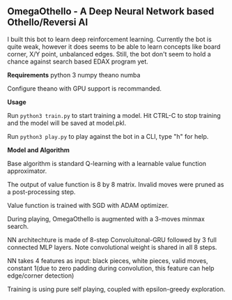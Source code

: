 OmegaOthello - A Deep Neural Network based Othello/Reversi AI
-------------------------------------------------------------

I built this bot to learn deep reinforcement learning.
Currently the bot is quite weak, however it does seems to be able to learn concepts like board corner, X/Y point, unbalanced edges.
Still, the bot don't seem to hold a chance against search based EDAX program yet.

**Requirements**
    python 3
    numpy
    theano
    numba

Configure theano with GPU support is recommanded.

**Usage**

  Run `python3 train.py` to start training a model. Hit CTRL-C to stop training and the model will be saved at model.pkl.

  Run `python3 play.py` to play against the bot in a CLI, type "h" for help.

**Model and Algorithm**

  Base algorithm is standard Q-learning with a learnable value function approximator.

  The output of value function is 8 by 8 matrix. Invalid moves were pruned as a post-processing step.

  Value function is trained with SGD with ADAM optimizer.

  During playing, OmegaOthello is augmented with a 3-moves minmax search.

  NN architechture is made of 8-step Convoluitonal-GRU followed by 3 full connected MLP layers. Note convolutional weight is shared in all 8 steps.

  NN takes 4 features as input: black pieces, white pieces, valid moves, constant 1(due to zero padding during convolution, this feature can help edge/corner detection)

  Training is using pure self playing, coupled with epsilon-greedy exploration.
